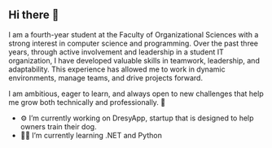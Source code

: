 ## Hi there 👋
I am a fourth-year student at the Faculty of Organizational Sciences with a strong interest in computer science and programming. Over the past three years, through active involvement and leadership in a student IT organization, I have developed valuable skills in teamwork, leadership, and adaptability. This experience has allowed me to work in dynamic environments, manage teams, and drive projects forward.

I am ambitious, eager to learn, and always open to new challenges that help me grow both technically and professionally. 🚀
- :gear: I’m currently working on DresyApp, startup that is designed to help owners train their dog.
- 	:technologist: I’m currently learning .NET and Python



<!--
**loncar1503/loncar1503** is a ✨ _special_ ✨ repository because its `README.md` (this file) appears on your GitHub profile.

Here are some ideas to get you started:

- 🔭 I’m currently working on ...
- 🌱 I’m currently learning ...
- 👯 I’m looking to collaborate on ...
- 🤔 I’m looking for help with ...
- 💬 Ask me about ...
- 📫 How to reach me: ...
- 😄 Pronouns: ...
- ⚡ Fun fact: ...
-->
